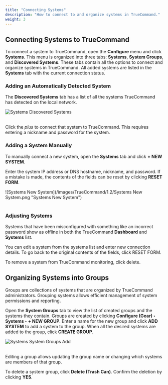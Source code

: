 ```yaml
---
title: "Connecting Systems"
description: "How to connect to and organize systems in TrueCommand."
weight: 3
---
```


## Connecting Systems to TrueCommand

To connect a system to TrueCommand, open the **Configure** menu and click **Systems**.
This menu is organized into three tabs: **Systems**, **System Groups**, and **Discovered Systems**.
These tabs contain all the options to connect and organize systems in TrueCommand.
All added systems are listed in the **Systems** tab with the current connection status.

### Adding an Automatically Detected System

The **Discovered Systems** tab has a list of all the systems TrueCommand has detected on the local network.

![Systems Discovered Systems](/images/TrueCommand/1.2/SystemsDiscoveredSystems.png "Systems Discovered Systems")
<br><br>

Click the *plus* to connect that system to TrueCommand.
This requires entering a nickname and password for the system.

### Adding a System Manually

To manually connect a new system, open the **Systems** tab and click **+ NEW SYSTEM**.

Enter the system IP address or DNS hostname, nickname, and password.
If a mistake is made, the contents of the fields can be reset by clicking **RESET FORM**.

![Systems New System](/images/TrueCommand/1.2/Systems New System.png "Systems New System")
<br><br>

### Adjusting Systems

Systems that have been misconfigured with something like an incorrect password show as offline in both the TrueCommand **Dashboard** and **Systems** list.

You can edit a system from the systems list and enter new connection details. To go back to the original contents of the fields, click RESET FORM.

To remove a system from TrueCommand monitoring, click delete.

## Organizing Systems into Groups

Groups are collections of systems that are organized by TrueCommand administrators.
Grouping systems allows efficient management of system permissions and reporting.

Open the **System Groups** tab to view the list of created groups and the systems they contain.
Groups are created by clicking **Configure (Gear) ‣ Systems ‣ + NEW GROUP**.
Enter a name for the new group and click **ADD SYSTEM** to add a system to the group.
When all the desired systems are added to the group, click **CREATE GROUP**.

![Systems System Groups Add](/images/TrueCommand/1.2/SystemsSystemGroupsAdd.png "Systems System Groups Add")
<br><br>

Editing a group allows updating the group name or changing which systems are members of that group.

To delete a system group, click **Delete (Trash Can)**. Confirm the deletion by clicking **YES**.
